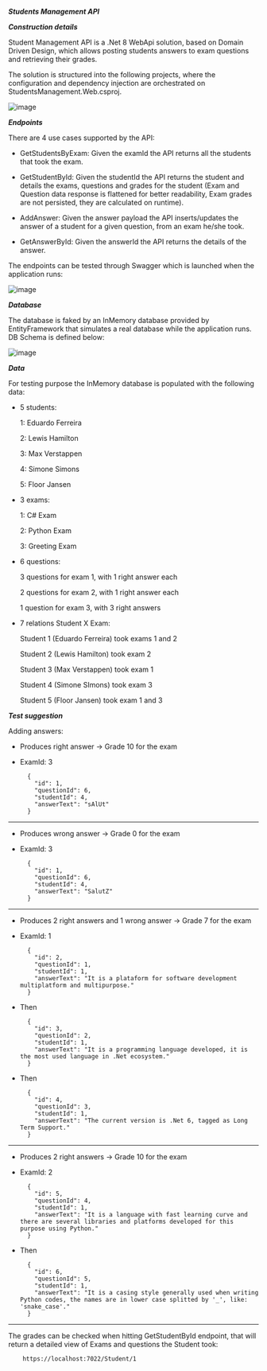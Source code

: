*****Students Management API*****

***Construction details***

Student Management API is a .Net 8 WebApi solution, based on Domain Driven Design, which allows posting students answers to exam questions and retrieving their grades.

The solution is structured into the following projects, where the configuration and dependency injection are orchestrated on StudentsManagement.Web.csproj.

![image](https://github.com/eduferreira1989/StudentsManagement/assets/31478417/197d596f-cbef-47bb-8258-2bc37997dfc1)

***Endpoints***

There are 4 use cases supported by the API:

- GetStudentsByExam: Given the examId the API returns all the students that took the exam.

- GetStudentById: Given the studentId the API returns the student and details the exams, questions and grades for the student (Exam and Question data response is flattened for better readability, Exam grades are not persisted, they are calculated on runtime).

- AddAnswer: Given the answer payload the API inserts/updates the answer of a student for a given question, from an exam he/she took.

- GetAnswerById: Given the answerId the API returns the details of the answer.

The endpoints can be tested through Swagger which is launched when the application runs:

![image](https://github.com/eduferreira1989/StudentsManagement/assets/31478417/adf78d75-bee1-4468-ac80-5752a90b1272)

***Database***

The database is faked by an InMemory database provided by EntityFramework that simulates a real database while the application runs. DB Schema is defined below:

![image](https://github.com/eduferreira1989/StudentsManagement/assets/31478417/a7897400-086c-44ea-8267-05efb7175664)

***Data***

For testing purpose the InMemory database is populated with the following data:

- 5 students:

  1: Eduardo Ferreira
    
	2: Lewis Hamilton
    
	3: Max Verstappen

  4: Simone Simons
   
	5: Floor Jansen

- 3 exams:

	1: C# Exam
  
	2: Python Exam
  
	3: Greeting Exam
  
- 6 questions:
  
	3 questions for exam 1, with 1 right answer each
 	
	2 questions for exam 2, with 1 right answer each
 	
	1 question for exam 3, with 3 right answers
 	
- 7 relations Student X Exam:
  
	Student 1 (Eduardo Ferreira) took exams 1 and 2

	Student 2 (Lewis Hamilton) took exam 2

	Student 3 (Max Verstappen) took exam 1

	Student 4 (Simone SImons) took exam 3

	Student 5 (Floor Jansen) took exam 1 and 3

***Test suggestion***

Adding answers:

- Produces right answer -> Grade 10 for the exam

- ExamId: 3

		{
		  "id": 1,
		  "questionId": 6,
		  "studentId": 4,
		  "answerText": "sAlUt"
		}

________________________________________________________________________________________

- Produces wrong answer -> Grade 0 for the exam

- ExamId: 3

		{
		  "id": 1,
		  "questionId": 6,
		  "studentId": 4,
		  "answerText": "SalutZ"
		}

________________________________________________________________________________________

- Produces 2 right answers and 1 wrong answer -> Grade 7 for the exam

- ExamId: 1

		{
		  "id": 2,
		  "questionId": 1,
		  "studentId": 1,
		  "answerText": "It is a plataform for software development multiplatform and multipurpose."
		}

- Then

		{
		  "id": 3,
		  "questionId": 2,
		  "studentId": 1,
		  "answerText": "It is a programming language developed, it is the most used language in .Net ecosystem."
		}

- Then

		{
		  "id": 4,
		  "questionId": 3,
		  "studentId": 1,
		  "answerText": "The current version is .Net 6, tagged as Long Term Support."
		}

________________________________________________________________________________________

- Produces 2 right answers -> Grade 10 for the exam

- ExamId: 2

		{
		  "id": 5,
		  "questionId": 4,
		  "studentId": 1,
		  "answerText": "It is a language with fast learning curve and there are several libraries and platforms developed for this purpose using Python."
		}
  
- Then

		{
		  "id": 6,
		  "questionId": 5,
		  "studentId": 1,
		  "answerText": "It is a casing style generally used when writing Python codes, the names are in lower case splitted by '_', like: 'snake_case'."
		}

________________________________________________________________________________________

The grades can be checked when hitting GetStudentById endpoint, that will return a detailed view of Exams and questions the Student took:

		https://localhost:7022/Student/1
